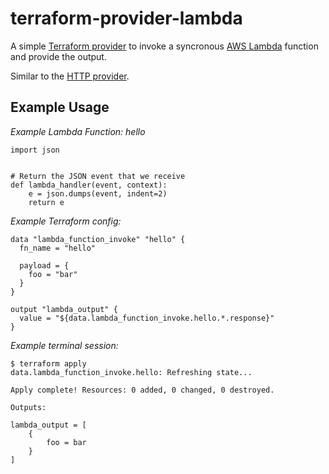 # terraform-provider-lambda

A simple [Terraform provider](https://www.terraform.io/docs/providers/index.html) to invoke a syncronous [AWS Lambda](https://aws.amazon.com/documentation/lambda/) function and
provide the output.

Similar to the [HTTP provider](https://www.terraform.io/docs/providers/http/index.html).

## Example Usage

_Example Lambda Function: hello_

```
import json


# Return the JSON event that we receive
def lambda_handler(event, context):
    e = json.dumps(event, indent=2)
    return e
```

_Example Terraform config:_

```
data "lambda_function_invoke" "hello" {
  fn_name = "hello"

  payload = {
    foo = "bar"
  }
}

output "lambda_output" {
  value = "${data.lambda_function_invoke.hello.*.response}"
}
```

_Example terminal session:_

```
$ terraform apply
data.lambda_function_invoke.hello: Refreshing state...

Apply complete! Resources: 0 added, 0 changed, 0 destroyed.

Outputs:

lambda_output = [
    {
        foo = bar
    }
]
```
